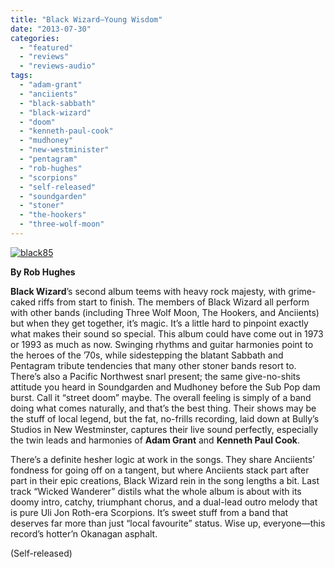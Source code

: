 ```yaml
---
title: "Black Wizard—Young Wisdom"
date: "2013-07-30"
categories: 
  - "featured"
  - "reviews"
  - "reviews-audio"
tags: 
  - "adam-grant"
  - "anciients"
  - "black-sabbath"
  - "black-wizard"
  - "doom"
  - "kenneth-paul-cook"
  - "mudhoney"
  - "new-westminister"
  - "pentagram"
  - "rob-hughes"
  - "scorpions"
  - "self-released"
  - "soundgarden"
  - "stoner"
  - "the-hookers"
  - "three-wolf-moon"
---
```


[![black85](http://www.hellbound.ca/wp-content/uploads/2013/07/black85.jpg)](http://www.hellbound.ca/wp-content/uploads/2013/07/black85.jpg)

**By Rob Hughes**

**Black Wizard**’s second album teems with heavy rock majesty, with grime-caked riffs from start to finish. The members of Black Wizard all perform with other bands (including Three Wolf Moon, The Hookers, and Anciients) but when they get together, it’s magic. It’s a little hard to pinpoint exactly what makes their sound so special. This album could have come out in 1973 or 1993 as much as now. Swinging rhythms and guitar harmonies point to the heroes of the ’70s, while sidestepping the blatant Sabbath and Pentagram tribute tendencies that many other stoner bands resort to. There’s also a Pacific Northwest snarl present; the same give-no-shits attitude you heard in Soundgarden and Mudhoney before the Sub Pop dam burst. Call it “street doom” maybe. The overall feeling is simply of a band doing what comes naturally, and that’s the best thing. Their shows may be the stuff of local legend, but the fat, no-frills recording, laid down at Bully’s Studios in New Westminster, captures their live sound perfectly, especially the twin leads and harmonies of **Adam Grant** and **Kenneth Paul Cook**.

There’s a definite hesher logic at work in the songs. They share Anciients’ fondness for going off on a tangent, but where Anciients stack part after part in their epic creations, Black Wizard rein in the song lengths a bit. Last track “Wicked Wanderer” distils what the whole album is about with its doomy intro, catchy, triumphant chorus, and a dual-lead outro melody that is pure Uli Jon Roth-era Scorpions. It’s sweet stuff from a band that deserves far more than just “local favourite” status. Wise up, everyone—this record’s hotter’n Okanagan asphalt.

(Self-released)

